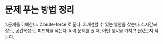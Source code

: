 # 문제 푸는 방법 정리
1.문제를 이해한다.
2.brute-force 로 푼다.
3.개선할 수 있는 방안을 찾는다.
4.시간복잡도, 공간복잡도, 피드백을 적는다.
5.이 문제를 풀 때, 어떤 생각을 가지고 풀었는지 적는다.
